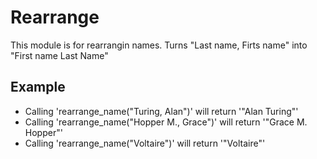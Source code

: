 Rearrange
=========
This module is for rearrangin names.
Turns "Last name, Firts name" into "First name Last Name"

## Example

 * Calling 'rearrange_name("Turing, Alan")' will return '"Alan Turing"'
 * Calling 'rearrange_name("Hopper M., Grace")' will return '"Grace M. Hopper"'
 * Calling 'rearrange_name("Voltaire")' will return '"Voltaire"'
